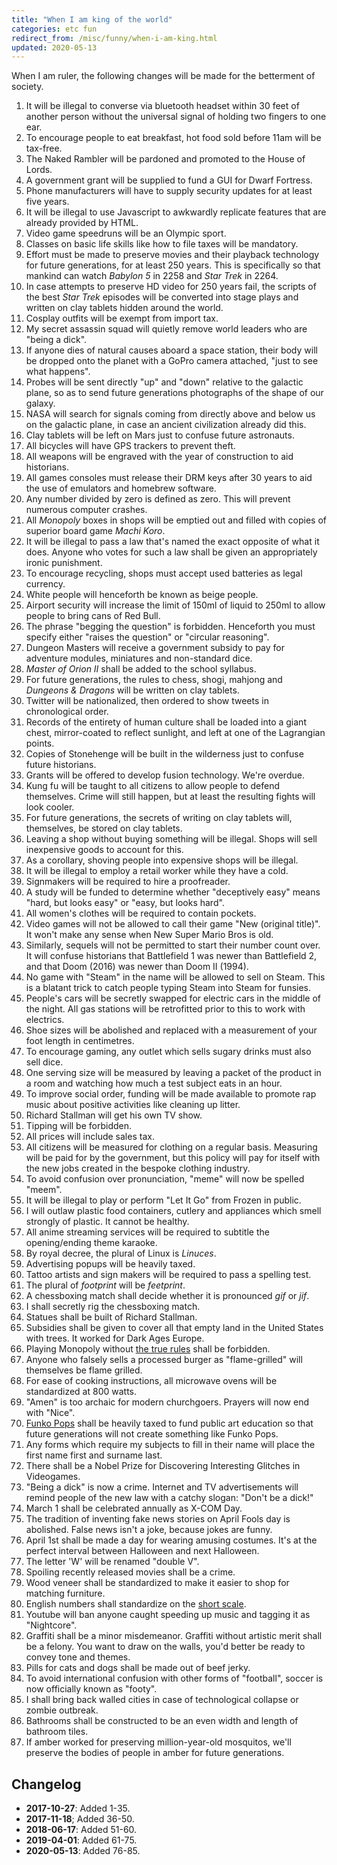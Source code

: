 ```yaml
---
title: "When I am king of the world"
categories: etc fun
redirect_from: /misc/funny/when-i-am-king.html
updated: 2020-05-13
---
```


When I am ruler, the following changes will be made for the betterment of
society.

1. It will be illegal to converse via bluetooth headset within 30 feet of
   another person without the universal signal of holding two fingers to one
   ear.
2. To encourage people to eat breakfast, hot food sold before 11am will be
   tax-free.
3. The Naked Rambler will be pardoned and promoted to the House of Lords.
4. A government grant will be supplied to fund a GUI for Dwarf Fortress.
5. Phone manufacturers will have to supply security updates for at least five
   years.
6. It will be illegal to use Javascript to awkwardly replicate features that
   are already provided by HTML.
7. Video game speedruns will be an Olympic sport.
8. Classes on basic life skills like how to file taxes will be mandatory.
9. Effort must be made to preserve movies and their playback technology for
   future generations, for at least 250 years. This is specifically so that
   mankind can watch _Babylon 5_ in 2258 and _Star Trek_ in 2264.
10. In case attempts to preserve HD video for 250 years fail, the scripts of
    the best _Star Trek_ episodes will be converted into stage plays and
    written on clay tablets hidden around the world.
11. Cosplay outfits will be exempt from import tax.
12. My secret assassin squad will quietly remove world leaders who are "being a
    dick".
13. If anyone dies of natural causes aboard a space station, their body will be
    dropped onto the planet with a GoPro camera attached, "just to see what
    happens".
14. Probes will be sent directly "up" and "down" relative to the galactic plane,
    so as to send future generations photographs of the shape of our galaxy.
15. NASA will search for signals coming from directly above and below us on the
    galactic plane, in case an ancient civilization already did this.
16. Clay tablets will be left on Mars just to confuse future astronauts.
17. All bicycles will have GPS trackers to prevent theft.
18. All weapons will be engraved with the year of construction to aid
    historians.
19. All games consoles must release their DRM keys after 30 years to aid
    the use of emulators and homebrew software.
20. Any number divided by zero is defined as zero. This will prevent
    numerous computer crashes.
21. All _Monopoly_ boxes in shops will be emptied out and filled with
    copies of superior board game _Machi Koro_.
22. It will be illegal to pass a law that's named the exact opposite of what it
    does. Anyone who votes for such a law shall be given an appropriately
    ironic punishment.
23. To encourage recycling, shops must accept used batteries as legal currency.
24. White people will henceforth be known as beige people.
25. Airport security will increase the limit of 150ml of liquid to 250ml to
    allow people to bring cans of Red Bull.
26. The phrase "begging the question" is forbidden. Henceforth you must
    specify either "raises the question" or "circular reasoning".
27. Dungeon Masters will receive a government subsidy to pay for adventure
    modules, miniatures and non-standard dice.
28. _Master of Orion II_ shall be added to the school syllabus.
29. For future generations, the rules to chess, shogi, mahjong and
    _Dungeons & Dragons_ will be written on clay tablets.
30. Twitter will be nationalized, then ordered to show tweets in chronological
    order.
31. Records of the entirety of human culture shall be loaded into a giant chest,
    mirror-coated to reflect sunlight, and left at one of the Lagrangian
    points.
32. Copies of Stonehenge will be built in the wilderness just to confuse future
    historians.
33. Grants will be offered to develop fusion technology. We're overdue.
34. Kung fu will be taught to all citizens to allow people to defend
    themselves. Crime will still happen, but at least the resulting fights
    will look cooler.
35. For future generations, the secrets of writing on clay tablets will,
    themselves, be stored on clay tablets.
36. Leaving a shop without buying something will be illegal. Shops will sell
    inexpensive goods to account for this.
37. As a corollary, shoving people into expensive shops will be illegal.
38. It will be illegal to employ a retail worker while they have a cold.
39. Signmakers will be required to hire a proofreader.
40. A study will be funded to determine whether "deceptively easy" means "hard,
    but looks easy" or "easy, but looks hard".
41. All women's clothes will be required to contain pockets.
42. Video games will not be allowed to call their game "New (original title)".
    It won't make any sense when New Super Mario Bros is old.
43. Similarly, sequels will not be permitted to start their number count over.
    It will confuse historians that Battlefield 1 was newer than Battlefield 2,
    and that Doom (2016) was newer than Doom II (1994).
44. No game with "Steam" in the name will be allowed to sell on Steam. This is a
    blatant trick to catch people typing Steam into Steam for funsies.
45. People's cars will be secretly swapped for electric cars in the middle of
    the night. All gas stations will be retrofitted prior to this to work with
    electrics.
46. Shoe sizes will be abolished and replaced with a measurement of your foot
    length in centimetres.
47. To encourage gaming, any outlet which sells sugary drinks must also sell
    dice.
48. One serving size will be measured by leaving a packet of the product in a
    room and watching how much a test subject eats in an hour.
49. To improve social order, funding will be made available to promote rap music
    about positive activities like cleaning up litter.
50. Richard Stallman will get his own TV show.
51. Tipping will be forbidden.
52. All prices will include sales tax.
53. All citizens will be measured for clothing on a regular basis. Measuring
    will be paid for by the government, but this policy will pay for itself
    with the new jobs created in the bespoke clothing industry.
54. To avoid confusion over pronunciation, "meme" will now be spelled "meem".
55. It will be illegal to play or perform "Let It Go" from Frozen in public.
56. I will outlaw plastic food containers, cutlery and appliances which smell
    strongly of plastic. It cannot be healthy.
57. All anime streaming services will be required to subtitle the
    opening/ending theme karaoke.
58. By royal decree, the plural of Linux is _Linuces_.
59. Advertising popups will be heavily taxed.
60. Tattoo artists and sign makers will be required to pass a spelling test.
61. The plural of _footprint_ will be _feetprint_.
62. A chessboxing match shall decide whether it is pronounced _gif_ or _jif_.
63. I shall secretly rig the chessboxing match.
64. Statues shall be built of Richard Stallman.
65. Subsidies shall be given to cover all that empty land in the United States
    with trees. It worked for Dark Ages Europe.
66. Playing Monopoly without [the true
rules](http://www.criticalmiss.com/issue10/CampaignRealMonopoly1.html) shall be
    forbidden.
67. Anyone who falsely sells a processed burger as "flame-grilled" will
    themselves be flame grilled.
68. For ease of cooking instructions, all microwave ovens will be standardized
    at 800 watts.
69. "Amen" is too archaic for modern churchgoers. Prayers will now end with
    "Nice".
70. [Funko Pops](https://twitter.com/drewtoothpaste/status/930795364508229632)
    shall be heavily taxed to fund public art education so that future
    generations will not create something like Funko Pops.
71. Any forms which require my subjects to fill in their name will place the
    first name first and surname last.
72. There shall be a Nobel Prize for Discovering Interesting Glitches in
    Videogames.
73. "Being a dick" is now a crime. Internet and TV advertisements will remind
    people of the new law with a catchy slogan: "Don't be a dick!"
74. March 1 shall be celebrated annually as X-COM Day.
75. The tradition of inventing fake news stories on April Fools day is
    abolished. False news isn't a joke, because jokes are funny.
76. April 1st shall be made a day for wearing amusing costumes. It's at the
    perfect interval between Halloween and next Halloween.
77. The letter 'W' will be renamed "double V".
78. Spoiling recently released movies shall be a crime.
79. Wood veneer shall be standardized to make it easier to shop for
    matching furniture.
80. English numbers shall standardize on the [short scale](https://en.wikipedia.org/wiki/Long_and_short_scales).
81. Youtube will ban anyone caught speeding up music and tagging it as
    "Nightcore".
82. Graffiti shall be a minor misdemeanor. Graffiti without artistic merit shall
    be a felony. You want to draw on the walls, you'd better be ready to convey
    tone and themes.
81. Pills for cats and dogs shall be made out of beef jerky.
82. To avoid international confusion with other forms of "football", soccer is
    now officially known as "footy".
83. I shall bring back walled cities in case of technological collapse or
    zombie outbreak.
84. Bathrooms shall be constructed to be an even width and length of bathroom
    tiles.
85. If amber worked for preserving million-year-old mosquitos, we'll preserve
    the bodies of people in amber for future generations.

## Changelog

- __2017-10-27__: Added 1-35.
- __2017-11-18__; Added 36-50.
- __2018-06-17__: Added 51-60.
- __2019-04-01__: Added 61-75.
- __2020-05-13__: Added 76-85.
